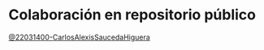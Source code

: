 # Colaboración en repositorio público

[@22031400-CarlosAlexisSaucedaHiguera](https://github.com/22031400-CarlosAlexisSaucedaHiguera)
